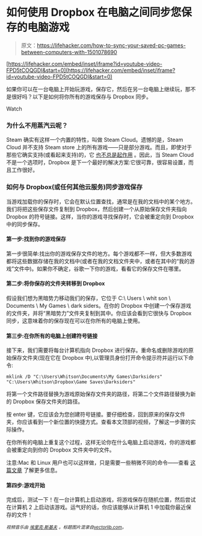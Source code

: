 # 如何使用 Dropbox 在电脑之间同步您保存的电脑游戏

> 原文：<https://lifehacker.com/how-to-sync-your-saved-pc-games-between-computers-with-1501078690>

 [https://lifehacker.com/embed/inset/iframe?id=youtube-video-FPD5tCOQGDI&start=0](https://lifehacker.com/embed/inset/iframe?id=youtube-video-FPD5tCOQGDI&start=0) 

如果你可以在一台电脑上开始玩游戏，保存它，然后在另一台电脑上继续玩，那不是很好吗？以下是如何将你所有的游戏保存与 Dropbox 同步。

Watch

### 为什么不用蒸汽云呢？

Steam 确实有这样一个内置的特性，叫做 Steam Cloud。遗憾的是，Steam Cloud 并不支持 Steam store 上的所有游戏——只是部分游戏。而且，即使对于那些它确实支持(或看起来支持)的，它 [也不总是起作用](http://steamcommunity.com/app/43160/discussions/0/810924774434777419/) 。因此，当 Steam Cloud 不是一个选项时，Dropbox 是下一个最好的解决方案:它很可靠，很容易设置，而且工作很好。

### 如何与 Dropbox(或任何其他云服务)同步游戏保存

当游戏加载你的保存时，它会在默认位置查找，通常是在我的文档中的某个地方。我们将把这些保存文件复制到 Dropbox，然后创建一个从原始保存文件夹指向 Dropbox 的符号链接。这样，当你的游戏寻找保存时，它会被重定向到 Dropbox 中的同步保存。

#### 第一步:找到你的游戏保存

第一步很简单:找出你的游戏保存文件的地方。每个游戏都不一样，但大多数游戏都将这些数据存储在我的文档中(或者在我的文档文件夹中，或者在其中的“我的游戏”文件中)。如果你不确定，谷歌一下你的游戏，看看它的保存文件在哪里。

#### 第二步:将你保存的文件夹转移到 Dropbox

假设我们想为黑暗势力移动我们的保存，它位于 C:\ Users \ whit son \ Documents \ My Games \ dark siders。在你的 Dropbox 中创建一个保存游戏的文件夹，并将“黑暗势力”文件夹复制到其中。你应该会看到它很快与 Dropbox 同步，这意味着你的保存现在可以在你所有的电脑上使用。

#### 第三步:在你所有的电脑上创建符号链接

接下来，我们需要将每台计算机指向 Dropbox 进行保存。重命名或删除游戏的原始保存文件夹(现在它在 Dropbox 中),以管理员身份打开命令提示符并运行以下命令:

```
mklink /D "C:\Users\Whitson\Documents\My Games\Darksiders" "C:\Users\Whitson\Dropbox\Game Saves\Darksiders"
```

将第一个文件路径替换为游戏原始保存文件夹的路径，将第二个文件路径替换为新的 Dropbox 保存文件夹的路径。

按 enter 键，它应该会为您创建符号链接。要仔细检查，回到原来的保存文件夹，你应该看到一个新位置的快捷方式。查看本文顶部的视频，了解这一步骤的实际操作。

在你所有的电脑上重复这个过程，这样无论你在什么电脑上启动游戏，你的游戏都会被重定向到你的 Dropbox 文件夹中的文件。

注意:Mac 和 Linux 用户也可以这样做，只是需要一些稍微不同的命令——查看 [这篇文章](https://lifehacker.com/sync-files-and-folders-outside-your-my-dropbox-folder-5154698) 了解更多信息。

#### 第四步:游戏开始

完成后，测试一下！在一台计算机上启动游戏，将游戏保存在随机位置，然后尝试在计算机 2 上启动该游戏。运气好的话，你应该能够从计算机 1 中加载你最近保存的文件！

<small>*视频音乐由*</small> [<small>*埃里克·斯基夫*</small>](http://freemusicarchive.org/music/Eric_Skiff/Resistor_Anthems/eric_skiff_-_04_-_all_of_us) <small>*。标题图片混录自*</small>[<small>*vectorlib.com*</small>](http://www.shutterstock.com/pic.mhtml?id=112433756)<small>*。*</small>